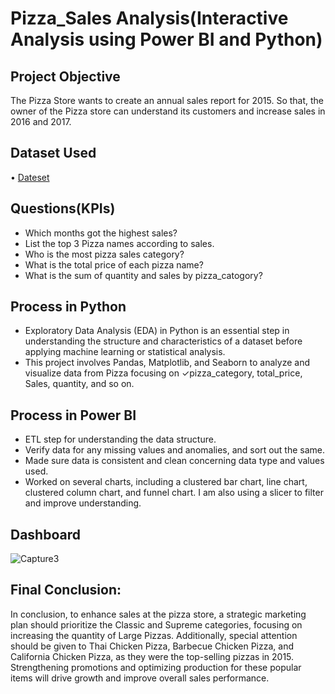 # Pizza_Sales Analysis(Interactive Analysis using Power BI and Python)

## Project Objective
The Pizza Store wants to create an annual sales report for 2015. So that, the owner of the Pizza store can understand its customers and increase sales in 2016 and 2017.

## Dataset Used
• <a href="https://github.com/alinasingh/Python_projects/blob/main/Pizza_analysis/pizza_sales11.csv">Dateset</a>

## Questions(KPIs)
- Which months got the highest sales?
- List the top 3 Pizza names according to sales.
- Who is the most pizza sales category?
- What is the total price of each pizza name?
- What is the sum of quantity and sales by pizza_catogory?

## Process in Python
- Exploratory Data Analysis (EDA) in Python is an essential step in understanding the structure and characteristics of a dataset before applying machine learning or statistical analysis.
- This project involves Pandas, Matplotlib, and Seaborn to analyze and visualize data from Pizza focusing on ✓pizza_category, total_price, Sales, quantity, and so on.

## Process in Power BI
- ETL step for understanding the data structure.
- Verify data for any missing values and anomalies, and sort out the same.
- Made sure data is consistent and clean concerning data type and values used.
- Worked on several charts, including a clustered bar chart, line chart, clustered column chart, and funnel chart. I am also using a slicer to filter and improve understanding.

## Dashboard
![Capture3](https://github.com/user-attachments/assets/a0a5fe7c-e43c-4fff-ac2b-caee4991f5ca)


## Final Conclusion:
In conclusion, to enhance sales at the pizza store, a strategic marketing plan should prioritize the Classic and Supreme categories, focusing on increasing the quantity of Large Pizzas. Additionally, special attention should be given to Thai Chicken Pizza, Barbecue Chicken Pizza, and California Chicken Pizza, as they were the top-selling pizzas in 2015. Strengthening promotions and optimizing production for these popular items will drive growth and improve overall sales performance.





